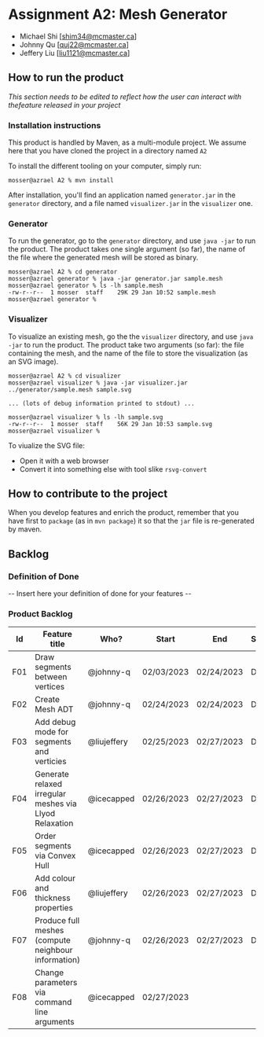 # Assignment A2: Mesh Generator

  - Michael Shi [shim34@mcmaster.ca]
  - Johnny Qu [quj22@mcmaster.ca]
  - Jeffery Liu [liu1121@mcmaster.ca]

## How to run the product

_This section needs to be edited to reflect how the user can interact with thefeature released in your project_

### Installation instructions

This product is handled by Maven, as a multi-module project. We assume here that you have cloned the project in a directory named `A2`

To install the different tooling on your computer, simply run:

```
mosser@azrael A2 % mvn install
```

After installation, you'll find an application named `generator.jar` in the `generator` directory, and a file named `visualizer.jar` in the `visualizer` one. 

### Generator

To run the generator, go to the `generator` directory, and use `java -jar` to run the product. The product takes one single argument (so far), the name of the file where the generated mesh will be stored as binary.

```
mosser@azrael A2 % cd generator 
mosser@azrael generator % java -jar generator.jar sample.mesh
mosser@azrael generator % ls -lh sample.mesh
-rw-r--r--  1 mosser  staff    29K 29 Jan 10:52 sample.mesh
mosser@azrael generator % 
```

### Visualizer

To visualize an existing mesh, go the the `visualizer` directory, and use `java -jar` to run the product. The product take two arguments (so far): the file containing the mesh, and the name of the file to store the visualization (as an SVG image).

```
mosser@azrael A2 % cd visualizer 
mosser@azrael visualizer % java -jar visualizer.jar ../generator/sample.mesh sample.svg

... (lots of debug information printed to stdout) ...

mosser@azrael visualizer % ls -lh sample.svg
-rw-r--r--  1 mosser  staff    56K 29 Jan 10:53 sample.svg
mosser@azrael visualizer %
```
To viualize the SVG file:

  - Open it with a web browser
  - Convert it into something else with tool slike `rsvg-convert`

## How to contribute to the project

When you develop features and enrich the product, remember that you have first to `package` (as in `mvn package`) it so that the `jar` file is re-generated by maven.

## Backlog

### Definition of Done

-- Insert here your definition of done for your features --

### Product Backlog

| Id  | Feature title                                          | Who?        | Start      | End        | Status |
| :-: | ------------------------------------------------------ | ----------- | ---------- | ---------- | ------ |
| F01 | Draw segments between vertices                         | @johnny-q   | 02/03/2023 | 02/24/2023 | D      |
| F02 | Create Mesh ADT                                        | @johnny-q   | 02/24/2023 | 02/24/2023 | D      |
| F03 | Add debug mode for segments and verticies              | @liujeffery | 02/25/2023 | 02/27/2023 | D      |
| F04 | Generate relaxed irregular meshes via Llyod Relaxation | @icecapped  | 02/26/2023 | 02/27/2023 | D      |
| F05 | Order segments via Convex Hull                         | @icecapped  | 02/26/2023 | 02/27/2023 | D      |
| F06 | Add colour and thickness properties                    | @liujeffery | 02/26/2023 | 02/27/2023 | D      |
| F07 | Produce full meshes (compute neighbour information)    | @johnny-q   | 02/26/2023 | 02/27/2023 | D      |
| F08 | Change parameters via command line arguments           | @icecapped  | 02/27/2023 |            |        |
